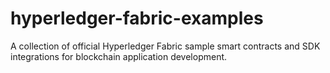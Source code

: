 # hyperledger-fabric-examples
A collection of official Hyperledger Fabric sample smart contracts and SDK integrations for blockchain application development.
